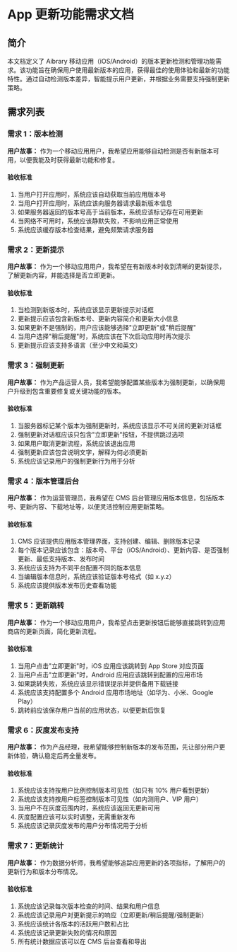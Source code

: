 # App 更新功能需求文档

## 简介

本文档定义了 Aibrary 移动应用（iOS/Android）的版本更新检测和管理功能需求。该功能旨在确保用户使用最新版本的应用，获得最佳的使用体验和最新的功能特性。通过自动检测版本差异，智能提示用户更新，并根据业务需要支持强制更新策略。

## 需求列表

### 需求 1：版本检测

**用户故事：** 作为一个移动应用用户，我希望应用能够自动检测是否有新版本可用，以便我能及时获得最新功能和修复。

#### 验收标准

1. 当用户打开应用时，系统应该自动获取当前应用版本号
2. 当用户打开应用时，系统应该向服务器请求最新版本信息
3. 如果服务器返回的版本号高于当前版本，系统应该标记存在可用更新
4. 当网络不可用时，系统应该静默失败，不影响应用正常使用
5. 系统应该缓存版本检查结果，避免频繁请求服务器

### 需求 2：更新提示

**用户故事：** 作为一个移动应用用户，我希望在有新版本时收到清晰的更新提示，了解更新内容，并能选择是否立即更新。

#### 验收标准

1. 当检测到新版本时，系统应该显示更新提示对话框
2. 更新提示应该包含新版本号、更新内容简介和更新大小信息
3. 如果更新不是强制的，用户应该能够选择"立即更新"或"稍后提醒"
4. 当用户选择"稍后提醒"时，系统应该在下次启动应用时再次提示
5. 更新提示应该支持多语言（至少中文和英文）

### 需求 3：强制更新

**用户故事：** 作为产品运营人员，我希望能够配置某些版本为强制更新，以确保用户升级到包含重要修复或关键功能的版本。

#### 验收标准

1. 当服务器标记某个版本为强制更新时，系统应该显示不可关闭的更新对话框
2. 强制更新对话框应该只包含"立即更新"按钮，不提供跳过选项
3. 如果用户取消更新流程，系统应该退出应用
4. 强制更新应该包含说明文字，解释为何必须更新
5. 系统应该记录用户的强制更新行为用于分析

### 需求 4：版本管理后台

**用户故事：** 作为运营管理员，我希望在 CMS 后台管理应用版本信息，包括版本号、更新内容、下载地址等，以便灵活控制应用更新策略。

#### 验收标准

1. CMS 应该提供应用版本管理界面，支持创建、编辑、删除版本记录
2. 每个版本记录应该包含：版本号、平台（iOS/Android）、更新内容、是否强制更新、最低支持版本、发布时间
3. 系统应该支持为不同平台配置不同的版本信息
4. 当编辑版本信息时，系统应该验证版本号格式（如 x.y.z）
5. 系统应该提供版本发布历史查看功能

### 需求 5：更新跳转

**用户故事：** 作为一个移动应用用户，我希望点击更新按钮后能够直接跳转到应用商店的更新页面，简化更新流程。

#### 验收标准

1. 当用户点击"立即更新"时，iOS 应用应该跳转到 App Store 对应页面
2. 当用户点击"立即更新"时，Android 应用应该跳转到配置的应用市场
3. 如果跳转失败，系统应该显示错误提示并提供备用下载链接
4. 系统应该支持配置多个 Android 应用市场地址（如华为、小米、Google Play）
5. 跳转前应该保存用户当前的应用状态，以便更新后恢复

### 需求 6：灰度发布支持

**用户故事：** 作为产品经理，我希望能够控制新版本的发布范围，先让部分用户更新体验，确认稳定后再全量发布。

#### 验收标准

1. 系统应该支持按用户比例控制版本可见性（如只有 10% 用户看到更新）
2. 系统应该支持按用户标签控制版本可见性（如内测用户、VIP 用户）
3. 当用户不在灰度范围内时，系统应该返回无更新可用
4. 灰度配置应该可以实时调整，无需重新发布
5. 系统应该记录灰度发布的用户分布情况用于分析

### 需求 7：更新统计

**用户故事：** 作为数据分析师，我希望能够追踪应用更新的各项指标，了解用户的更新行为和版本分布情况。

#### 验收标准

1. 系统应该记录每次版本检查的时间、结果和用户信息
2. 系统应该记录用户对更新提示的响应（立即更新/稍后提醒/强制更新）
3. 系统应该统计各版本的活跃用户数和占比
4. 系统应该记录更新失败的情况和原因
5. 所有统计数据应该可以在 CMS 后台查看和导出
